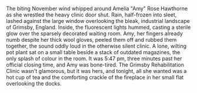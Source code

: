 The biting November wind whipped around Amelia "Amy" Rose Hawthorne as she wrestled the heavy clinic door shut.  Rain, half-frozen into sleet, lashed against the large window overlooking the bleak, industrial landscape of Grimsby, England.  Inside, the fluorescent lights hummed, casting a sterile glow over the sparsely decorated waiting room.  Amy, her fingers already numb despite her thick wool gloves, peeled them off and rubbed them together, the sound oddly loud in the otherwise silent clinic.  A lone, wilting pot plant sat on a small table beside a stack of outdated magazines, the only splash of colour in the room.  It was 5:47 pm, three minutes past her official closing time, and Amy was bone-tired.  The Grimsby Rehabilitation Clinic wasn't glamorous, but it was hers, and tonight, all she wanted was a hot cup of tea and the comforting crackle of the fireplace in her small flat overlooking the docks.
